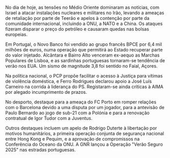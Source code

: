 No dia de hoje, as tensões no Médio Oriente dominaram as notícias, com Israel a atacar instalações nucleares e militares no Irão, levando a ameaças de retaliação por parte de Teerão e apelos à contenção por parte da comunidade internacional, incluindo a ONU, a NATO e a China. Os ataques fizeram disparar o preço do petróleo e causaram quedas nas bolsas europeias.

Em Portugal, o Novo Banco foi vendido ao grupo francês BPCE por 6,4 mil milhões de euros, numa operação que permitirá ao Estado recuperar parte do valor injetado. Alcântara e Bairro Alto venceram ex-aequo as Marchas Populares de Lisboa, e as sardinhas portuguesas tornaram-se tendência de verão nos EUA. Um sismo de magnitude 3,8 foi sentido no Faial, Açores.

Na política nacional, o PCP propõe facilitar o acesso à Justiça para vítimas de violência doméstica, e Ferro Rodrigues declarou apoio a José Luís Carneiro na corrida à liderança do PS. Registaram-se ainda críticas à AIMA por alegado incumprimento de prazos.

No desporto, destaque para a ameaça do FC Porto em romper relações com o Barcelona devido a uma disputa por um jogador, para a antevisão de Paulo Bernardo ao jogo de sub-21 com a Polónia e para a renovação contratual de Igor Tudor com a Juventus.

Outros destaques incluem um apelo de Rodrigo Duterte à libertação por motivos humanitários, a primeira operação conjunta de segurança nacional entre Hong Kong e Pequim, e a aprovação de compromissos na Conferência do Oceano da ONU. A GNR lançou a Operação "Verão Seguro 2025" nas estradas portuguesas.